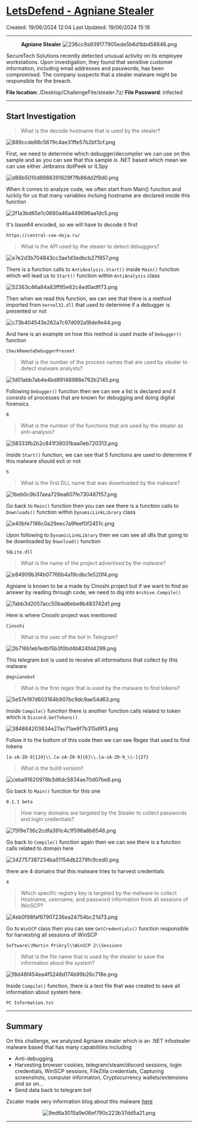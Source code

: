 # [LetsDefend - Agniane Stealer](https://app.letsdefend.io/challenge/agniane-stealer)
Created: 19/06/2024 12:04
Last Updated: 19/06/2024 15:16
* * *
<div align=center>

**Agniane Stealer**
![236cc9a939177905ede5b6d1bbd58646.png](/resources/236cc9a939177905ede5b6d1bbd58646.png)
</div>
SecureTech Solutions recently detected unusual activity on its employee workstations. Upon investigation, they found that sensitive customer information, including email addresses and passwords, has been compromised. The company suspects that a stealer malware might be responsible for the breach.

**File location**: /Desktop/ChallengeFile/stealer.7z/
**File Password**: infected
* * *
## Start Investigation
>What is the decode hostname that is used by the stealer?

![889ccde88c5679c4ae31ffe57b2bf3cf.png](/resources/889ccde88c5679c4ae31ffe57b2bf3cf.png)

First, we need to determine which debugger/decomplier we can use on this sample and as you can see that this sample is .NET based which mean we can use either Jetbrains dotPeek or ILSpy

![d88b5010d8988391629f7fb86dd2f9d0.png](/resources/d88b5010d8988391629f7fb86dd2f9d0.png)

When it comes to analyze code, we often start from Main() function and luckily for us that many variables incluing hostname are declared inside this function

![2f1a3bd65e1c0660a46a449696aa1dc5.png](/resources/2f1a3bd65e1c0660a46a449696aa1dc5.png)

It's base64 encoded, so we will have to decode it first

```
https://central-cee-doja.ru/
```

>What is the API used by the stealer to detect debuggers?

![e7e2d3b704843cc3ae1d3edbcb27f857.png](/resources/e7e2d3b704843cc3ae1d3edbcb27f857.png)

There is a function calls to `AntiAnalysis.Start()` inside `Main()` function which will lead us to `Start()` function within `AntiAnalysis` class

![52363c46a84a83ff95e62c4ed0adff73.png](/resources/52363c46a84a83ff95e62c4ed0adff73.png)

Then when we read this function, we can see that there is a method imported from `kernel32.dll` that used to determine if a debugger is presented or not

![c73b404543e262a7c97d092a18de9e44.png](/resources/c73b404543e262a7c97d092a18de9e44.png)

And here is an example on how this method is used inside of `Debugger()` function 

```
CheckRemoteDebuggerPresent
```

>What is the number of the process names that are used by stealer to detect 
malware analysts?

![1d01abb7ab4e4bd89148988e792b2145.png](/resources/1d01abb7ab4e4bd89148988e792b2145.png)

Following `Debugger()` function then we can see a list is declared and it consists of processes that are known for debugging and doing digital forensics

```
8
```

>What is the number of the functions that are used by the stealer as anti-analysis?

![58333fb2b2c841f38031baa0eb720313.png](/resources/58333fb2b2c841f38031baa0eb720313.png)

Inside `Start()` function, we can see that 5 functions are used to determine if this malware should exit or not 

```
5
```

>What is the first DLL name that was downloaded by the malware?

![1beb0c9b37aea729ea607fe730487f57.png](/resources/1beb0c9b37aea729ea607fe730487f57.png)

Go back to `Main()` function then you can see there is a function calls to `Downloads()` function within `DynamicLinkLibrary` class

![e40bfe7186c0a29eec7a9feef0f2451c.png](/resources/e40bfe7186c0a29eec7a9feef0f2451c.png)

Upon following to `DynamicLinkLibrary` then we can see all dlls that going to be downloaded by `Download()` function

```
SQLite.dll
```

>What is the name of the project advertised by the malware?

![e84909b3f4b07766b4a19cdbc1e520f4.png](/resources/e84909b3f4b07766b4a19cdbc1e520f4.png)

Agniane is known to be a made by Cinoshi project but if we want to find an answer by reading through code, we need to dig into `Archive.Compile()`

![7abb3d2057acc50bad6ebe8b483742d1.png](/resources/7abb3d2057acc50bad6ebe8b483742d1.png)

Here is where Cinoshi project was mentioned

```
Cinoshi
```

>What is the user of the bot in Telegram?

![2b716b1eb1edb15b3f0bd4b824fd4299.png](/resources/2b716b1eb1edb15b3f0bd4b824fd4299.png)

This telegram bot is used to receive all informations that collect by this malware

```
@agnianebot
```

>What is the first regex that is used by the malware to find tokens?

![5e57e197d603164b907bc9dc9ae54d63.png](/resources/5e57e197d603164b907bc9dc9ae54d63.png)

Inside `Compile()` function there is another function calls related to token which is `Discord.GetTokens()`

![384864203634e27ac71ae9f7b315d9f3.png](/resources/384864203634e27ac71ae9f7b315d9f3.png)

Follow it to the bottom of this code then we can see Regex that used to find tokens

```
[a-zA-Z0-9]{24}\\.[a-zA-Z0-9]{6}\\.[a-zA-Z0-9_\\-]{27}
```

>What is the build version?

![ceba91620978b3d6dc5834ae70d07be8.png](/resources/ceba91620978b3d6dc5834ae70d07be8.png)

Go back to `Main()` function for this one
 
```
0.1.1 beta
```

>How many domains are targeted by the Stealer to collect passwords and login credentials?

![75f9e736c2cdfa391c4c1f596a8b6546.png](/resources/75f9e736c2cdfa391c4c1f596a8b6546.png)

Go back to `Compile()` function again then we can see there is a function calls related to domain here 

![342757387234ba51154db2279fc9ced0.png](/resources/342757387234ba51154db2279fc9ced0.png)

there are 4 domains that this malware tries to harvest credentials

```
4
```

>Which specific registry key is targeted by the malware to collect Hostname, username, and password information from all sessions of WinSCP?

![4eb0f98faf67907236ea24754bc21d73.png](/resources/4eb0f98faf67907236ea24754bc21d73.png)

Go to `WinSCP` class then you can see `GetCredentials()` function responsible for harvesting all sessions of WinSCP

```
Software\\Martin Prikryl\\WinSCP 2\\Sessions
```

>What is the file name that is used by the stealer to save the information about the system?

![f8d48f454ea4f5248d174b99b26c718e.png](/resources/f8d48f454ea4f5248d174b99b26c718e.png)

Inside `Compile()` function, there is a text file that was created to save all information about system here.

```
PC Information.txt
```

* * *
## Summary

On this challenge, we analyzed Agniane stealer which is an .NET infostealer malware based that has many capabilities including 
- Anti-debugging
- Harvesting browser cookies, telegram/steam/discord sessions, login credentials, WinSCP sessions, FileZilla credentials, Capturing screenshots, computer information, Cryptocurrency wallets/extensions and so on...
- Send data back to telegram bot 

Zscaler made very information blog about this malware [here](https://www.zscaler.com/blogs/security-research/agniane-stealer-dark-web-s-crypto-threat) 

<div align=center>

![9ed6a3015a9e06ef790c223b37dd5a21.png](/resources/9ed6a3015a9e06ef790c223b37dd5a21.png)
</div>

* * *
